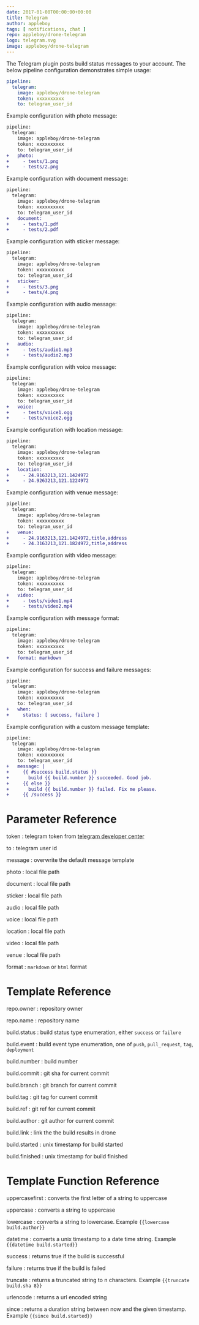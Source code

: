 ```yaml
---
date: 2017-01-08T00:00:00+00:00
title: Telegram
author: appleboy
tags: [ notifications, chat ]
repo: appleboy/drone-telegram
logo: telegram.svg
image: appleboy/drone-telegram
---
```


The Telegram plugin posts build status messages to your account. The below pipeline configuration demonstrates simple usage:

```yaml
pipeline:
  telegram:
    image: appleboy/drone-telegram
    token: xxxxxxxxxx
    to: telegram_user_id
```

Example configuration with photo message:

```diff
pipeline:
  telegram:
    image: appleboy/drone-telegram
    token: xxxxxxxxxx
    to: telegram_user_id
+   photo:
+     - tests/1.png
+     - tests/2.png
```

Example configuration with document message:

```diff
pipeline:
  telegram:
    image: appleboy/drone-telegram
    token: xxxxxxxxxx
    to: telegram_user_id
+   document:
+     - tests/1.pdf
+     - tests/2.pdf
```

Example configuration with sticker message:

```diff
pipeline:
  telegram:
    image: appleboy/drone-telegram
    token: xxxxxxxxxx
    to: telegram_user_id
+   sticker:
+     - tests/3.png
+     - tests/4.png
```

Example configuration with audio message:

```diff
pipeline:
  telegram:
    image: appleboy/drone-telegram
    token: xxxxxxxxxx
    to: telegram_user_id
+   audio:
+     - tests/audio1.mp3
+     - tests/audio2.mp3
```

Example configuration with voice message:

```diff
pipeline:
  telegram:
    image: appleboy/drone-telegram
    token: xxxxxxxxxx
    to: telegram_user_id
+   voice:
+     - tests/voice1.ogg
+     - tests/voice2.ogg
```

Example configuration with location message:

```diff
pipeline:
  telegram:
    image: appleboy/drone-telegram
    token: xxxxxxxxxx
    to: telegram_user_id
+   location:
+     - 24.9163213,121.1424972
+     - 24.9263213,121.1224972
```

Example configuration with venue message:

```diff
pipeline:
  telegram:
    image: appleboy/drone-telegram
    token: xxxxxxxxxx
    to: telegram_user_id
+   venue:
+     - 24.9163213,121.1424972,title,address
+     - 24.3163213,121.1824972,title,address
```

Example configuration with video message:

```diff
pipeline:
  telegram:
    image: appleboy/drone-telegram
    token: xxxxxxxxxx
    to: telegram_user_id
+   video:
+     - tests/video1.mp4
+     - tests/video2.mp4
```

Example configuration with message format:

```diff
pipeline:
  telegram:
    image: appleboy/drone-telegram
    token: xxxxxxxxxx
    to: telegram_user_id
+   format: markdown
```

Example configuration for success and failure messages:

```diff
pipeline:
  telegram:
    image: appleboy/drone-telegram
    token: xxxxxxxxxx
    to: telegram_user_id
+   when:
+     status: [ success, failure ]
```

Example configuration with a custom message template:

```diff
pipeline:
  telegram:
    image: appleboy/drone-telegram
    token: xxxxxxxxxx
    to: telegram_user_id
+   message: |
+     {{ #success build.status }}
+       build {{ build.number }} succeeded. Good job.
+     {{ else }}
+       build {{ build.number }} failed. Fix me please.
+     {{ /success }}
```

# Parameter Reference

token
: telegram token from [telegram developer center](https://core.telegram.org/bots/api)

to
: telegram user id

message
: overwrite the default message template

photo
: local file path

document
: local file path

sticker
: local file path

audio
: local file path

voice
: local file path

location
: local file path

video
: local file path

venue
: local file path

format
: `markdown` or `html` format

# Template Reference

repo.owner
: repository owner

repo.name
: repository name

build.status
: build status type enumeration, either `success` or `failure`

build.event
: build event type enumeration, one of `push`, `pull_request`, `tag`, `deployment`

build.number
: build number

build.commit
: git sha for current commit

build.branch
: git branch for current commit

build.tag
: git tag for current commit

build.ref
: git ref for current commit

build.author
: git author for current commit

build.link
: link the the build results in drone

build.started
: unix timestamp for build started

build.finished
: unix timestamp for build finished

# Template Function Reference

uppercasefirst
: converts the first letter of a string to uppercase

uppercase
: converts a string to uppercase

lowercase
: converts a string to lowercase. Example `{{lowercase build.author}}`

datetime
: converts a unix timestamp to a date time string. Example `{{datetime build.started}}`

success
: returns true if the build is successful

failure
: returns true if the build is failed

truncate
: returns a truncated string to n characters. Example `{{truncate build.sha 8}}`

urlencode
: returns a url encoded string

since
: returns a duration string between now and the given timestamp. Example `{{since build.started}}`
